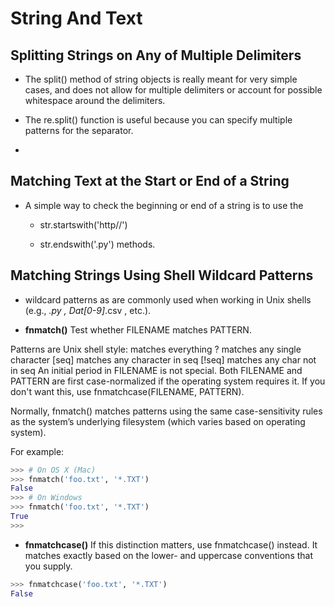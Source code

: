 # String And Text

## Splitting Strings on Any of Multiple Delimiters

- The split() method of string objects is really meant for very simple cases, and does not allow for multiple delimiters or account for possible whitespace around the delimiters.

- The re.split() function is useful because you can specify multiple patterns for the separator.

-

## Matching Text at the Start or End of a String

- A simple way to check the beginning or end of a string is to use the

  - str.startswith('http//')

  - str.endswith('.py') methods.

## Matching Strings Using Shell Wildcard Patterns

- wildcard patterns as are commonly used when working in Unix shells (e.g., _.py , Dat[0-9]_.csv , etc.).

- **fnmatch()**
  Test whether FILENAME matches PATTERN.

Patterns are Unix shell style: matches everything ? matches any single character [seq] matches any character in seq [!seq] matches any char not in seq An initial period in FILENAME is not special. Both FILENAME and PATTERN are first case-normalized if the operating system requires it. If you don't want this, use fnmatchcase(FILENAME, PATTERN).

Normally, fnmatch() matches patterns using the same case-sensitivity rules as the system’s underlying filesystem (which varies based on operating system).

For example:

```Python
>>> # On OS X (Mac)
>>> fnmatch('foo.txt', '*.TXT')
False
>>> # On Windows
>>> fnmatch('foo.txt', '*.TXT')
True
>>>
```

- **fnmatchcase()**
  If this distinction matters, use fnmatchcase() instead. It matches exactly based on the lower- and uppercase conventions that you supply.

```python
>>> fnmatchcase('foo.txt', '*.TXT')
False
```

##
